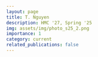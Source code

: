 ```yaml
---
layout: page
title: T. Nguyen
description: HMC '27, Spring '25
img: assets/img/photo_s25_2.png
importance: 1
category: current
related_publications: false
---
```

